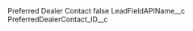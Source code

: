 <?xml version="1.0" encoding="UTF-8"?>
<CustomMetadata xmlns="http://soap.sforce.com/2006/04/metadata" xmlns:xsi="http://www.w3.org/2001/XMLSchema-instance" xmlns:xsd="http://www.w3.org/2001/XMLSchema">
    <label>Preferred Dealer Contact</label>
    <protected>false</protected>
    <values>
        <field>LeadFieldAPIName__c</field>
        <value xsi:type="xsd:string">PreferredDealerContact_ID__c</value>
    </values>
</CustomMetadata>
